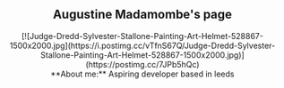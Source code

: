 ## <div align="center"> Augustine Madamombe's page



<div align="center"> [![Judge-Dredd-Sylvester-Stallone-Painting-Art-Helmet-528867-1500x2000.jpg](https://i.postimg.cc/vTfnS67Q/Judge-Dredd-Sylvester-Stallone-Painting-Art-Helmet-528867-1500x2000.jpg)](https://postimg.cc/7JPb5hQc)

<div align="center"> **About me:** Aspiring developer based in leeds 


